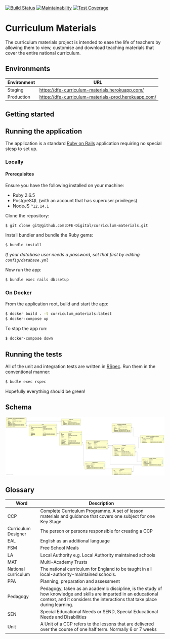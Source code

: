 [![Build Status](https://travis-ci.com/DFE-Digital/curriculum-materials.svg?branch=master)](https://travis-ci.com/DFE-Digital/curriculum-materials)
[![Maintainability](https://api.codeclimate.com/v1/badges/347204b90ba1609c51df/maintainability)](https://codeclimate.com/github/DFE-Digital/curriculum-materials/maintainability)
[![Test Coverage](https://api.codeclimate.com/v1/badges/347204b90ba1609c51df/test_coverage)](https://codeclimate.com/github/DFE-Digital/curriculum-materials/test_coverage)

# Curriculum Materials

The curriculum materials project is intended to ease the life of teachers by
allowing them to view, customise and download teaching materials that cover the
entire national curriculum.

## Environments

| Environment | URL                                                  |
| ----------- | --------                                             |
| Staging     | https://dfe-curriculum-materials.herokuapp.com/      |
| Production  | https://dfe-curriculum-materials-prod.herokuapp.com/ |

## Getting started

## Running the application

The application is a standard [Ruby on Rails](https://www.rubyonrails.org/) application requiring
no special stesp to set up.

### Locally

#### Prerequisites

Ensure you have the following installed on your machine:

 * Ruby 2.6.5
 * PostgreSQL (with an account that has superuser privileges)
 * NodeJS `^12.14.1`

Clone the repository:

```bash
$ git clone git@github.com:DFE-Digital/curriculum-materials.git
```

Install bundler and bundle the Ruby gems:

```bash
$ bundle install
```

_If your database user needs a password, set that first by editing `config/database.yml`_

Now run the app:

```bash
$ bundle exec rails db:setup
```

### On Docker

From the application root, build and start the app:

```bash
$ docker build . -t curriculum_materials:latest
$ docker-compose up
```

To stop the app run:

```bash
$ docker-compose down
```

## Running the tests

All of the unit and integration tests are written in [RSpec](https://rspec.info/). Run them
in the conventional manner:

```bash
$ budle exec rspec
```

Hopefully everything should be green!

## Schema

![Schema diagram](docs/schema.png)

## Glossary

| Word                | Description                                                                                                                                                                                    |
| ----                | -----------                                                                                                                                                                                    |
| CCP                 | Complete Curriculum Programme. A set of lesson materials and guidance that covers one subject for one Key Stage                                                                                |
| Curriculum Designer | The person or persons responsible for creating a CCP                                                                                                                                           |
| EAL                 | English as an additional language                                                                                                                                                              |
| FSM                 | Free School Meals                                                                                                                                                                              |
| LA                  | Local Authority e.g. Local Authority maintained schools                                                                                                                                        |
| MAT                 | Multi-Academy Trusts                                                                                                                                                                           |
| National curriculum | The national curriculum for England to be taught in all local-authority-maintained schools.                                                                                                    |
| PPA                 | Planning, preparation and assessment                                                                                                                                                           |
| Pedagogy            | Pedagogy, taken as an academic discipline, is the study of how knowledge and skills are imparted in an educational context, and it considers the interactions that take place during learning. |
| SEN                 | Special Educational Needs or SEND, Special Educational Needs and Disabilities                                                                                                                  |
| Unit                | A Unit of a CCP refers to the lessons that are delivered over the course of one half term. Normally 6 or 7 weeks                                                                               |


